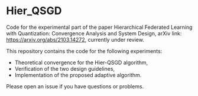 # Hier_QSGD

Code for the experimental part of the paper Hierarchical Federated Learning with Quantization: Convergence Analysis and System Design, arXiv link: https://arxiv.org/abs/2103.14272, currently under review.

This repository contains the code for the following experiments:

- Theoretical convergence for the Hier-QSGD algorithm,
- Verification of the two design guidelines,
- Implementation of the proposed adaptive algorithm.

Please open an issue if you have questions or problems.
